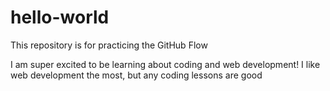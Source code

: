 # hello-world
This repository is for practicing the GitHub Flow

I am super excited to be learning about coding and web development! I like web development the most, but any coding lessons are good
